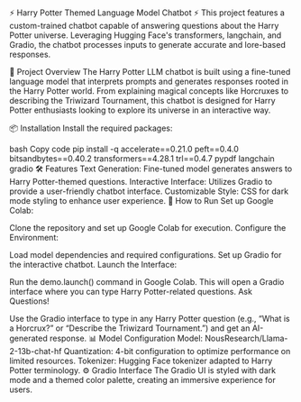 ⚡ Harry Potter Themed Language Model Chatbot ⚡
This project features a custom-trained chatbot capable of answering questions about the Harry Potter universe. Leveraging Hugging Face's transformers, langchain, and Gradio, the chatbot processes inputs to generate accurate and lore-based responses.

🚀 Project Overview
The Harry Potter LLM chatbot is built using a fine-tuned language model that interprets prompts and generates responses rooted in the Harry Potter world. From explaining magical concepts like Horcruxes to describing the Triwizard Tournament, this chatbot is designed for Harry Potter enthusiasts looking to explore its universe in an interactive way.

📦 Installation
Install the required packages:

bash
Copy code
pip install -q accelerate==0.21.0 peft==0.4.0 bitsandbytes==0.40.2 transformers==4.28.1 trl==0.4.7 pypdf langchain gradio
🛠️ Features
Text Generation: Fine-tuned model generates answers to Harry Potter-themed questions.
Interactive Interface: Utilizes Gradio to provide a user-friendly chatbot interface.
Customizable Style: CSS for dark mode styling to enhance user experience.
🔧 How to Run
Set up Google Colab:

Clone the repository and set up Google Colab for execution.
Configure the Environment:

Load model dependencies and required configurations.
Set up Gradio for the interactive chatbot.
Launch the Interface:

Run the demo.launch() command in Google Colab. This will open a Gradio interface where you can type Harry Potter-related questions.
Ask Questions!

Use the Gradio interface to type in any Harry Potter question (e.g., “What is a Horcrux?” or “Describe the Triwizard Tournament.”) and get an AI-generated response.
📊 Model Configuration
Model: NousResearch/Llama-2-13b-chat-hf
Quantization: 4-bit configuration to optimize performance on limited resources.
Tokenizer: Hugging Face tokenizer adapted to Harry Potter terminology.
⚙️ Gradio Interface
The Gradio UI is styled with dark mode and a themed color palette, creating an immersive experience for users.

